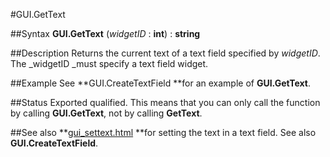 
#GUI.GetText

##Syntax
**GUI.GetText** (_widgetID_ : **int**) : **string**



##Description
Returns the current text of a text field specified by _widgetID_. The _widgetID _must specify a text field widget.



##Example
See **GUI.CreateTextField **for an example of **GUI.GetText**.



##Status
Exported qualified.
This means that you can only call the function by calling **GUI.GetText**, not by calling **GetText**.



##See also
**[gui_settext.html](GUI.SetText) **for setting the text in a text field. See also **GUI.CreateTextField**.


